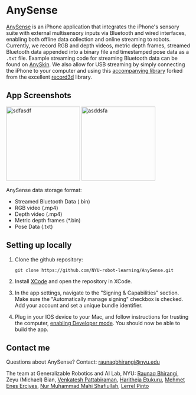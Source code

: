 
# AnySense
[AnySense](https://anysense.app) is an iPhone application that integrates the iPhone's sensory suite with external multisensory inputs via Bluetooth and wired interfaces, enabling both offline data collection and online streaming to robots. Currently, we record RGB and depth videos, metric depth frames, streamed Bluetooth data appended into a binary file and timestamped pose data as a `.txt` file. Example streaming code for streaming Bluetooth data can be found on [AnySkin](https://any-skin.github.io). We also allow for USB streaming by simply connecting the iPhone to your computer and using this [accompanying library](https://github.com/NYU-robot-learning/anysense-streaming) forked from the excellent [record3d](https://github.com/marek-simonik/record3d) library.

## App Screenshots
<img src="https://github.com/user-attachments/assets/12e760dc-a1ea-4f91-b67b-9e803ad643cb" width=200px alt="sdfasdf" />
<img src="https://github.com/user-attachments/assets/7796c132-8007-47e4-9e08-81b1f59a7928" width=200px alt="asddsfa" />

AnySense data storage format:
- Streamed Bluetooth Data (.bin)
- RGB video (.mp4)  
- Depth video (.mp4)
- Metric depth frames (*.bin)
- Pose Data (.txt)
   
## Setting up locally
1. Clone the github repository: 
    ```
    git clone https://github.com/NYU-robot-learning/AnySense.git
    ```
2. Install [XCode](https://developer.apple.com/xcode/) and open the repository in XCode. 

3. In the app settings, navigate to the "Signing & Capabilities" section. Make sure the "Automatically manage signing" checkbox is checked. Add your account and set a unique bundle identifier.
   
4. Plug in your IOS device to your Mac, and follow instructions for trusting the computer, [enabling Developer mode](https://developer.apple.com/documentation/xcode/enabling-developer-mode-on-a-device). You should now be able to build the app.

## Contact me
Questions about AnySense? Contact: raunaqbhirangi@nyu.edu

The team at Generalizable Robotics and AI Lab, NYU: [Raunaq Bhirangi](https://raunaqbhirangi.nyu.edu), Zeyu (Michael) Bian, [Venkatesh Pattabiraman](https://venkyp.com), [Haritheja Etukuru](https://haritheja.com), [Mehmet Enes Erciyes](https://eneserciyes.github.io), [Nur Muhammad Mahi Shafiullah](https://mahis.life), [Lerrel Pinto](https://www.lerrelpinto.com)
